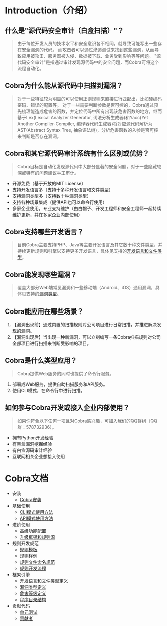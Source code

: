 # Introduction（介绍）

## 什么是"源代码安全审计（白盒扫描）"？
> 由于每位开发人员的技术水平和安全意识各不相同，就导致可能写出一些存在安全漏洞的代码。
> 而攻击者可以通过渗透测试来找到这些漏洞，从而导致应用被攻击、服务器被入侵、数据被下载、业务受到影响等等问题。
> "源代码安全审计"是指通过审计发现源代码中的安全问题，而Cobra可将这个流程自动化。

## Cobra为什么能从源代码中扫描到漏洞？
> 对于一些特征较为明显的可以使用正则规则来直接进行匹配出，比如硬编码密码、错误的配置等。
> 对于一些需要判断参数是否可控的，Cobra通过预先梳理能造成危害的函数，并定位代码中所有出现该危害函数的地方，继而基于Lex(Lexical Analyzer Generator, 词法分析生成器)和Yacc(Yet Another Compiler-Compiler, 编译器代码生成器)将对应源代码解析为AST(Abstract Syntax Tree, 抽象语法树)，分析危害函数的入参是否可控来判断是否存在漏洞。

## Cobra和其它源代码审计系统有什么区别或优势？
> Cobra目标是自动化发现源代码中大部分显著的安全问题，对于一些隐藏较深或特有的问题建议手工审计。

- 开源免费（基于开放的MIT License）
- 支持开发语言多（支持十多种开发语言和文件类型）
- 支持漏洞类型多（支持数十种漏洞类型）
- 支持各种场景集成（提供API也可以命令行使用）
- 多家企业使用，专业支持维护（由白帽子、开发工程师和安全工程师一起持续维护更新，并在多家企业内部使用）

## Cobra支持哪些开发语言？
> 目前Cobra主要支持PHP、Java等主要开发语言及其它数十种文件类型，并持续更新规则和引擎以支持更多开发语言，具体见支持的[开发语言和文件类型](https://wufeifei.github.io/cobra/languages)。

## Cobra能发现哪些漏洞？
> 覆盖大部分Web端常见漏洞和一些移动端（Android、iOS）通用漏洞，具体见支持的[漏洞类型](https://wufeifei.github.io/cobra/labels)。

## Cobra能应用在哪些场景？
1. 【漏洞出现前】通过内置的扫描规则对公司项目进行日常扫描，并推进解决发现的漏洞。
2. 【漏洞出现后】当出现一种新漏洞，可以立刻编写一条Cobra扫描规则对公司全部项目进行扫描来判断受影响的项目。

## Cobra是什么类型应用？
> Cobra提供Web服务的同时也提供了命令行服务。

1. 部署成Web服务，提供自助扫描服务和API服务。
2. 使用CLI模式，在命令行中进行扫描。

## 如何参与Cobra开发或接入企业内部使用？
> 如果你符合以下任何一项且对Cobra感兴趣，可加入我们的QQ群组（QQ群：578732936）。

- 拥有Python开发经验
- 有黑盒漏洞挖掘经验
- 有白盒源码审计经验
- 互联网相关企业想接入使用

# Cobra文档
- 安装
    - [Cobra安装](https://wufeifei.github.io/cobra/installation)
- 基础使用
    - [CLI模式使用方法](https://wufeifei.github.io/cobra/cli)
    - [API模式使用方法](https://wufeifei.github.io/cobra/api)
- 进阶使用
    - [高级功能配置](https://wufeifei.github.io/cobra/config)
    - [升级框架和规则源](https://wufeifei.github.io/cobra/upgrade)
- 规则开发规范
    - [规则模板](https://wufeifei.github.io/cobra/rule_template)
    - [规则样例](https://wufeifei.github.io/cobra/rule_demo)
    - [规则文件命名规范](https://wufeifei.github.io/cobra/rule_name)
    - [规则开发流程](https://wufeifei.github.io/cobra/rule_flow)
- 框架引擎
    - [开发语言和文件类型定义](https://wufeifei.github.io/cobra/languages)
    - [漏洞类型定义](https://wufeifei.github.io/cobra/labels)
    - [危害等级定义](https://wufeifei.github.io/cobra/level)
    - [程序目录结构](https://wufeifei.github.io/cobra/tree)
- 贡献代码
    - [单元测试](https://wufeifei.github.io/cobra/test)
    - [贡献者](https://wufeifei.github.io/cobra/contributors)